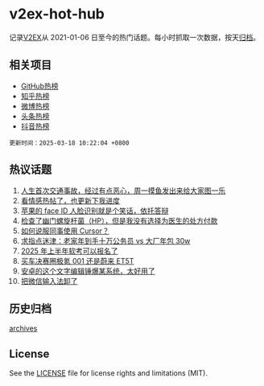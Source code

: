 # v2ex-hot-hub

 记录[V2EX](https://www.v2ex.com/)从 2021-01-06 日至今的热门话题。每小时抓取一次数据，按天[归档](archives)。
 
 ## 相关项目

- [GitHub热榜](https://github.com/lonnyzhang423/github-hot-hub)
- [知乎热榜](https://github.com/lonnyzhang423/zhihu-hot-hub)
- [微博热榜](https://github.com/lonnyzhang423/weibo-hot-hub)
- [头条热榜](https://github.com/lonnyzhang423/toutiao-hot-hub)
- [抖音热榜](https://github.com/lonnyzhang423/douyin-hot-hub)


 `更新时间：2025-03-18 10:22:04 +0800`

## 热议话题

1. [人生首次交通事故，经过有点恶心，周一摸鱼发出来给大家图一乐](https://www.v2ex.com/t/1119012)
1. [看情感热帖了，也更新下我进度](https://www.v2ex.com/t/1118961)
1. [苹果的 face ID 人脸识别就是个笑话，依托答辩](https://www.v2ex.com/t/1119193)
1. [检查了幽门螺旋杆菌（HP），但是我没有选择为医生的处方付款](https://www.v2ex.com/t/1119019)
1. [如何说服同事使用 Cursor？](https://www.v2ex.com/t/1119039)
1. [求指点迷津：老家年到手十万公务员 vs 大厂年包 30w](https://www.v2ex.com/t/1119189)
1. [2025 年上半年软考可以报名了](https://www.v2ex.com/t/1118956)
1. [买车决赛圈极氪 001 还是蔚来 ET5T](https://www.v2ex.com/t/1119046)
1. [安卓的这个文字编辑锤爆某系统，太好用了](https://www.v2ex.com/t/1118980)
1. [把微信输入法卸了](https://www.v2ex.com/t/1119007)

## 历史归档

[archives](archives)

## License

See the [LICENSE](LICENSE) file for license rights and limitations (MIT).
